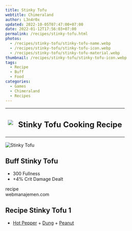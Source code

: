 ```yaml
---
title: Stinky Tofu
webtitle: Chimeraland
author: L3n4r0x
updated: 2022-10-05T07:47:00+07:00
date: 2022-01-12T17:56:03+07:00
permalink: /recipes/stinky-tofu.html
photos:
  - /recipes/stinky-tofu/stinky-tofu-name.webp
  - /recipes/stinky-tofu/stinky-tofu-icon.webp
  - /recipes/stinky-tofu/stinky-tofu-material.webp
thumbnail: /recipes/stinky-tofu/stinky-tofu-icon.webp
tags:
  - Recipe
  - Buff
  - Food
categories:
  - Games
  - Chimeraland
  - Recipes
---
```


<section id="bootstrap-wrapper"><link rel="stylesheet" href="https://cdn.statically.io/gh/dimaslanjaka/Web-Manajemen/40ac3225/css/bootstrap-4.5-wrapper.css"/><div class="row mb-2"><div class="col-md-12 mb-2"><table class="table" id="post-info"><tbody><tr><td><img class="d-inline-block me-2" src="/chimeraland/recipes/stinky-tofu/stinky-tofu-icon.webp" width="auto" height="auto"/></td><td><h1 class="fs-5">Stinky Tofu Cooking Recipe</h1></td></tr></tbody></table></div></div><div class="card mb-2"><div class="row g-0"><div class="col-sm-4 position-relative mb-2"><img src="/chimeraland/recipes/stinky-tofu/stinky-tofu-material.webp" class="card-img fit-cover w-100 h-100" alt="Stinky Tofu" data-fancybox="true"/></div><div class="col-sm-8 mb-2"><div class="card-body"><h2 class="card-title fs-5">Buff Stinky Tofu</h2><div class="card-text"><ul><li>300 Fullness</li><li>+4% Crit Damage Dealt</li></ul></div><span class="badge rounded-pill bg-dark">recipe</span></div><div class="card-footer text-end text-muted">webmanajemen.com</div></div></div></div><div class="row mb-2"><div class="col-12 col-lg-6 recipe-item mb-2"><div class="card"><div class="card-body"><h2 class="card-title fs-5">Recipe Stinky Tofu 1</h2><div class="card-text"><ul><li><a class="text-decoration-none" href="/chimeraland/materials/hot-pepper.html">Hot Pepper</a><span> + </span><a class="text-decoration-none" href="/chimeraland/materials/dung.html">Dung</a><span> + </span><a class="text-decoration-none" href="/chimeraland/materials/peanut.html">Peanut</a></li></ul></div></div></div></div></div></section>